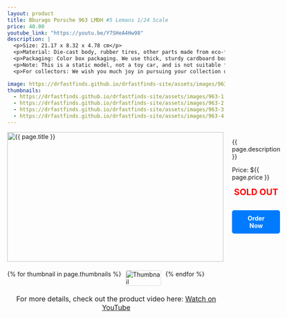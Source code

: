```yaml
---
layout: product
title: Bburago Porsche 963 LMDH #5 Lemans 1/24 Scale
price: 40.00
youtube_link: "https://youtu.be/Y7SHeA4Hw98"
description: |
  <p>Size: 21.17 x 8.32 x 4.78 cm</p>
  <p>Material: Die-cast body, rubber tires, other parts made from eco-friendly ABS plastic. The wheels can turn, and some components are made from cast materials. The interior is highly detailed.</p>
  <p>Packaging: Color box packaging. We use thick, sturdy cardboard boxes and bubble wrap padding to ensure the product’s safety.</p>
  <p>Note: This is a static model, not a toy car, and is not suitable for children under 15 years old.</p>
  <p>For collectors: We wish you much joy in pursuing your collection dreams.</p>

image: https://drfastfinds.github.io/drfastfinds-site/assets/images/963.jpg
thumbnails:
  - https://drfastfinds.github.io/drfastfinds-site/assets/images/963-1.jpg
  - https://drfastfinds.github.io/drfastfinds-site/assets/images/963-2.jpg
  - https://drfastfinds.github.io/drfastfinds-site/assets/images/963-3.jpg
  - https://drfastfinds.github.io/drfastfinds-site/assets/images/963-4.jpg
---
```


<div class="product-detail">
    <div class="product-image-box">
        <img class="main-image" src="{{ page.image }}" alt="{{ page.title }}">
    </div>
    <div class="product-text">
        <p>{{ page.description }}</p>
        <p>Price: ${{ page.price }}</p>
            <p class="sold-out">SOLD OUT</p>
        <a href="https://drfastfinds.github.io/drfastfinds-site/order" class="buy-now">Order Now</a>
    </div>
</div>

<div class="thumbnail-carousel">
    {% for thumbnail in page.thumbnails %}
    <img class="thumbnail" src="{{ thumbnail }}" alt="Thumbnail">
    {% endfor %}
</div>

<p class="youtube-link">For more details, check out the product video here: 
  <a href="{{ page.youtube_link }}" target="_blank">Watch on YouTube</a>
</p>

<style>
.product-detail {
    display: flex;
    align-items: flex-start;
    gap: 20px;
    margin-bottom: 20px;
}

.product-image-box {
    flex-shrink: 0;
    width: 500px; /* Set a fixed width for the image container */
    height: 300px; /* Set a fixed height for the image container */
    overflow: hidden; /* Hide overflow to ensure images don’t exceed the container */
}

.main-image {
    width: 100%; /* Ensure the image fills the container */
    height: 100%; /* Ensure the image fills the container */
    object-fit: contain; /* Scale the image to fit within the container without distortion */
    display: block;
}

.product-text {
    max-width: 400px;
    flex-grow: 1;
}

.thumbnail-carousel {
    margin-top: 20px;
    display: flex;
    flex-wrap: wrap; /* Allows thumbnails to wrap to the next line */
    gap: 10px; /* Space between thumbnails */
    justify-content: flex-start; /* Left justify thumbnails */
}

.thumbnail {
    max-width: 80px; /* Adjust as needed */
    cursor: pointer;
    border: 1px solid #ddd;
    border-radius: 4px;
}

.youtube-link {
    text-align: center;
    margin-top: 20px;
    font-size: 16px;
}

.buy-now {
    display: inline-block;
    padding: 10px 20px;
    margin-top: 10px;
    background-color: #007bff;
    color: #fff;
    text-decoration: none;
    border-radius: 5px;
    font-weight: bold;
    text-align: center;
}

.buy-now:hover {
    background-color: #0056b3;
}

  .sold-out {
    color: red;
    font-size: 20px;
    font-weight: bold;
    text-align: center;
    margin-top: 10px;
}

</style>

<script>
document.addEventListener('DOMContentLoaded', function() {
    const mainImage = document.querySelector('.main-image');
    const thumbnails = document.querySelectorAll('.thumbnail');

    thumbnails.forEach(thumbnail => {
        thumbnail.addEventListener('click', function() {
            mainImage.src = this.src;
        });
    });
});
</script>
